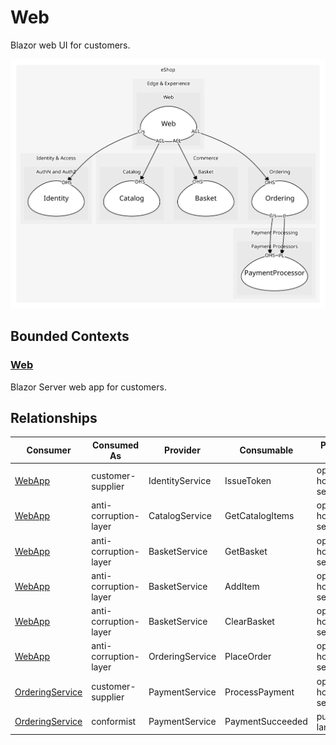 

# Web
Blazor web UI for customers.

![contextmap](./contextmap.svg)

## Bounded Contexts

### [Web](boundedcontexts/web/index.md)
Blazor Server web app for customers.



## Relationships
| Consumer | Consumed As | Provider | Consumable | Provided As |
| --- | --- | --- | --- | --- |
| [WebApp](boundedcontexts/web/services/web_app/index.md) | customer-supplier | IdentityService | IssueToken | open-host-service |
| [WebApp](boundedcontexts/web/services/web_app/index.md) | anti-corruption-layer | CatalogService | GetCatalogItems | open-host-service |
| [WebApp](boundedcontexts/web/services/web_app/index.md) | anti-corruption-layer | BasketService | GetBasket | open-host-service |
| [WebApp](boundedcontexts/web/services/web_app/index.md) | anti-corruption-layer | BasketService | AddItem | open-host-service |
| [WebApp](boundedcontexts/web/services/web_app/index.md) | anti-corruption-layer | BasketService | ClearBasket | open-host-service |
| [WebApp](boundedcontexts/web/services/web_app/index.md) | anti-corruption-layer | OrderingService | PlaceOrder | open-host-service |
| [OrderingService](../../../commerce/subdomains/ordering/boundedcontexts/ordering/services/ordering_service/index.md) | customer-supplier | PaymentService | ProcessPayment | open-host-service |
| [OrderingService](../../../commerce/subdomains/ordering/boundedcontexts/ordering/services/ordering_service/index.md) | conformist | PaymentService | PaymentSucceeded | published-language |
	
	
